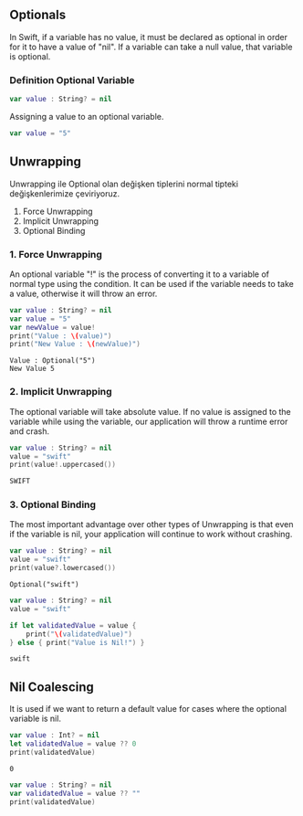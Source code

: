 ## Optionals
In Swift, if a variable has no value, it must be declared as optional in order for it to have a value of "nil". 
If a variable can take a null value, that variable is optional.

### Definition Optional Variable
```swift
var value : String? = nil
```
Assigning a value to an optional variable.
```swift
var value = "5"
```

## Unwrapping
Unwrapping ile Optional olan değişken tiplerini normal tipteki değişkenlerimize çeviriyoruz.
1. Force Unwrapping
2. Implicit Unwrapping
3. Optional Binding

### 1. Force Unwrapping
An optional variable "!" is the process of converting it to a variable of normal type using the condition. 
It can be used if the variable needs to take a value, otherwise it will throw an error.
```swift
var value : String? = nil
var value = "5"
var newValue = value!
print("Value : \(value)")
print("New Value : \(newValue)")
```
```
Value : Optional("5")
New Value 5
```

### 2. Implicit Unwrapping
The optional variable will take absolute value.
If no value is assigned to the variable while using the variable, our application will throw a runtime error and crash.

```swift
var value : String? = nil
value = "swift"
print(value!.uppercased())
```
```swift
SWIFT
```

### 3. Optional Binding
The most important advantage over other types of Unwrapping is that even if the variable is nil, your application will continue to work without crashing.
```swift
var value : String? = nil
value = "swift"
print(value?.lowercased())
```
```
Optional("swift")
```
```swift
var value : String? = nil
value = "swift"

if let validatedValue = value {
    print("\(validatedValue)")
} else { print("Value is Nil!") }
```
```
swift
```
## Nil Coalescing
It is used if we want to return a default value for cases where the optional variable is nil.
```swift
var value : Int? = nil
let validatedValue = value ?? 0
print(validatedValue)
```
```
0
```
```swift
var value : String? = nil
var validatedValue = value ?? ""
print(validatedValue)

```
```

```
